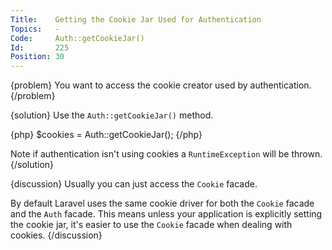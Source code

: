 ```yaml
---
Title:    Getting the Cookie Jar Used for Authentication
Topics:   -
Code:     Auth::getCookieJar()
Id:       225
Position: 30
---
```


{problem}
You want to access the cookie creator used by authentication.
{/problem}

{solution}
Use the `Auth::getCookieJar()` method.

{php}
$cookies = Auth::getCookieJar();
{/php}

Note if authentication isn't using cookies a `RuntimeException` will be thrown.
{/solution}

{discussion}
Usually you can just access the `Cookie` facade.

By default Laravel uses the same cookie driver for both the `Cookie` facade and the `Auth` facade. This means unless your application is explicitly setting the cookie jar, it's easier to use the `Cookie` facade when dealing with cookies.
{/discussion}
